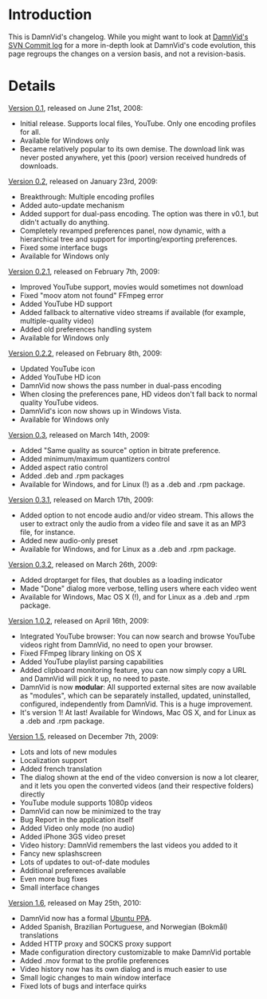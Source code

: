 # Introduction #

This is DamnVid's changelog. While you might want to look at [DamnVid's SVN Commit log](http://code.google.com/p/damnvid/source/list) for a more in-depth look at DamnVid's code evolution, this page regroups the changes on a version basis, and not a revision-basis.

# Details #

[Version 0.1](http://code.google.com/p/damnvid/downloads/detail?name=DamnVid-setup.exe), released on June 21st, 2008:
  * Initial release. Supports local files, YouTube. Only one encoding profiles for all.
  * Available for Windows only
  * Became relatively popular to its own demise. The download link was never posted anywhere, yet this (poor) version received hundreds of downloads.

[Version 0.2](http://code.google.com/p/damnvid/downloads/detail?name=DamnVid-setup-0.2.exe), released on January 23rd, 2009:
  * Breakthrough: Multiple encoding profiles
  * Added auto-update mechanism
  * Added support for dual-pass encoding. The option was there in v0.1, but didn't actually do anything.
  * Completely revamped preferences panel, now dynamic, with a hierarchical tree and support for importing/exporting preferences.
  * Fixed some interface bugs
  * Available for Windows only

[Version 0.2.1](http://code.google.com/p/damnvid/downloads/detail?name=DamnVid-setup-0.2.1.exe), released on February 7th, 2009:
  * Improved YouTube support, movies would sometimes not download
  * Fixed "moov atom not found" FFmpeg error
  * Added YouTube HD support
  * Added fallback to alternative video streams if available (for example, multiple-quality video)
  * Added old preferences handling system
  * Available for Windows only

[Version 0.2.2](http://damnvid.googlecode.com/files/DamnVid-setup-0.2.2.exe), released on February 8th, 2009:
  * Updated YouTube icon
  * Added YouTube HD icon
  * DamnVid now shows the pass number in dual-pass encoding
  * When closing the preferences pane, HD videos don't fall back to normal quality YouTube videos.
  * DamnVid's icon now shows up in Windows Vista.
  * Available for Windows only

[Version 0.3](http://code.google.com/p/damnvid/downloads/detail?name=DamnVid-setup-0.3.exe), released on March 14th, 2009:
  * Added "Same quality as source" option in bitrate preference.
  * Added minimum/maximum quantizers control
  * Added aspect ratio control
  * Added .deb and .rpm packages
  * Available for Windows, and for Linux (!) as a .deb and .rpm package.

[Version 0.3.1](http://code.google.com/p/damnvid/downloads/detail?name=DamnVid-setup-0.3.1.exe), released on March 17th, 2009:
  * Added option to not encode audio and/or video stream. This allows the user to extract only the audio from a video file and save it as an MP3 file, for instance.
  * Added new audio-only preset
  * Available for Windows, and for Linux as a .deb and .rpm package.

[Version 0.3.2](http://code.google.com/p/damnvid/downloads/detail?name=DamnVid-setup-0.3.2.exe), released on March 26th, 2009:
  * Added droptarget for files, that doubles as a loading indicator
  * Made "Done" dialog more verbose, telling users where each video went
  * Available for Windows, Mac OS X (!), and for Linux as a .deb and .rpm package.

[Version 1.0.2](http://code.google.com/p/damnvid/downloads/detail?name=DamnVid-setup-1.0.2.exe), released on April 16th, 2009:
  * Integrated YouTube browser: You can now search and browse YouTube videos right from DamnVid, no need to open your browser.
  * Fixed FFmpeg library linking on OS X
  * Added YouTube playlist parsing capabilities
  * Added clipboard monitoring feature, you can now simply copy a URL and DamnVid will pick it up, no need to paste.
  * DamnVid is now **modular**: All supported external sites are now available as "modules", which can be separately installed, updated, uninstalled, configured, independently from DamnVid. This is a huge improvement.
  * It's version 1! At last! Available for Windows, Mac OS X, and for Linux as a .deb and .rpm package.

[Version 1.5](http://code.google.com/p/damnvid/downloads/detail?name=DamnVid-setup-1.5.exe), released on December 7th, 2009:
  * Lots and lots of new modules
  * Localization support
  * Added french translation
  * The dialog shown at the end of the video conversion is now a lot clearer, and it lets you open the converted videos (and their respective folders) directly
  * YouTube module supports 1080p videos
  * DamnVid can now be minimized to the tray
  * Bug Report in the application itself
  * Added Video only mode (no audio)
  * Added iPhone 3GS video preset
  * Video history: DamnVid remembers the last videos you added to it
  * Fancy new splashscreen
  * Lots of updates to out-of-date modules
  * Additional preferences available
  * Even more bug fixes
  * Small interface changes

[Version 1.6](http://code.google.com/p/damnvid/downloads/detail?name=DamnVid-setup-1.6.exe), released on May 25th, 2010:
  * DamnVid now has a formal [Ubuntu PPA](LinuxDownload.md).
  * Added Spanish, Brazilian Portuguese, and Norwegian (Bokmål) translations
  * Added HTTP proxy and SOCKS proxy support
  * Made configuration directory customizable to make DamnVid portable
  * Added .mov format to the profile preferences
  * Video history now has its own dialog and is much easier to use
  * Small logic changes to main window interface
  * Fixed lots of bugs and interface quirks